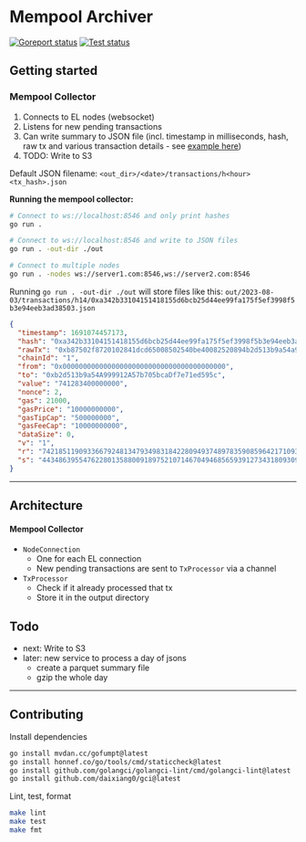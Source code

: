 # Mempool Archiver

[![Goreport status](https://goreportcard.com/badge/github.com/flashbots/mempool-archiver)](https://goreportcard.com/report/github.com/flashbots/mempool-archiver)
[![Test status](https://github.com/flashbots/mempool-archiver/workflows/Checks/badge.svg)](https://github.com/flashbots/mempool-archiver/actions?query=workflow%3A%22Checks%22)

## Getting started

### Mempool Collector

1. Connects to EL nodes (websocket)
2. Listens for new pending transactions
3. Can write summary to JSON file (incl. timestamp in milliseconds, hash, raw tx and various transaction details - see [example here](docs/example-tx-summary.json))
4. TODO: Write to S3

Default JSON filename: `<out_dir>/<date>/transactions/h<hour><tx_hash>.json`

**Running the mempool collector:**

```bash
# Connect to ws://localhost:8546 and only print hashes
go run .

# Connect to ws://localhost:8546 and write to JSON files
go run . -out-dir ./out

# Connect to multiple nodes
go run . -nodes ws://server1.com:8546,ws://server2.com:8546
```

Running `go run . -out-dir ./out` will store files like this: `out/2023-08-03/transactions/h14/0xa342b33104151418155d6bcb25d44ee99fa175f5ef3998f5b3e94eeb3ad38503.json`

```json
{
  "timestamp": 1691074457173,
  "hash": "0xa342b33104151418155d6bcb25d44ee99fa175f5ef3998f5b3e94eeb3ad38503",
  "rawTx": "0xb87502f8720102841dcd65008502540be40082520894b2d513b9a54a999912a57b705bcadf7e71ed595c8702a2317dbc220080c001a0a4163068b0963cfe96d4a56bd39f98fda914ad7f7de9b7ee6cd4d52bce14da80a0620c70c21c87250e746d1055b644c39a1dcc033dc4bef2677f8263251e167924",
  "chainId": "1",
  "from": "0x0000000000000000000000000000000000000000",
  "to": "0xb2d513b9a54A999912A57b705bcaDf7e71ed595c",
  "value": "741283400000000",
  "nonce": 2,
  "gas": 21000,
  "gasPrice": "10000000000",
  "gasTipCap": "500000000",
  "gasFeeCap": "10000000000",
  "dataSize": 0,
  "v": "1",
  "r": "74218511909336679248134793498318422809493748978359085964217109365158694935168",
  "s": "44348639554762280135880091897521071467049468565939127343180930962632954247460"
}
```

---

## Architecture

#### Mempool Collector

- `NodeConnection`
    - One for each EL connection
    - New pending transactions are sent to `TxProcessor` via a channel
- `TxProcessor`
    - Check if it already processed that tx
    - Store it in the output directory

## Todo

- next: Write to S3
- later: new service to process a day of jsons
  - create a parquet summary file
  - gzip the whole day

---

## Contributing

Install dependencies

```bash
go install mvdan.cc/gofumpt@latest
go install honnef.co/go/tools/cmd/staticcheck@latest
go install github.com/golangci/golangci-lint/cmd/golangci-lint@latest
go install github.com/daixiang0/gci@latest
```

Lint, test, format

```bash
make lint
make test
make fmt
```
